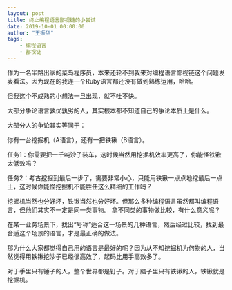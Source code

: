 ```yaml
---
layout: post
title: 终止编程语言鄙视链的小尝试
date: 2019-10-01 00:00:00
author: "王振华"
tags: 
    - 编程语言
    - 鄙视链
---
```


作为一名半路出家的菜鸟程序员，本来还轮不到我来对编程语言鄙视链这个问题发表看法。因为现在的我连一个Ruby语言都还没有做到熟练运用，哈哈。

但我这个不成熟的小想法一旦出现，就不吐不快。


大部分争论语言孰优孰劣的人，其实根本都不知道自己的争论本质上是什么。

大部分人的争论其实等同于：

你有一台挖掘机（A语言），还有一把铁锹（B语言）。

任务1：你需要把一千吨沙子装车，这时候当然用挖掘机效率更高了，你能怪铁锹太低效吗？

任务2：考古挖掘到最后一步了，需要非常小心，只能用铁锹一点点地挖最后一点土，这时候你能怪挖掘机不能胜任这么精细的工作吗？

挖掘机当然也分好坏，铁锹当然也分好坏。但那么多种编程语言虽然都叫编程语言，但他们其实不一定是同一类事物。
拿不同类的事物做比较，有什么意义呢？

在某一业务场景下，找出“号称”适合这一场景的几种语言，然后经过比较，找到最合适这个场景的语言，才是最正确的做法。


那为什么大家都觉得自己用的语言是最好的呢？因为从不知挖掘机为何物的人，当然觉得用铁锹挖沙子已经很高效了，起码比用手高效多了。

对于手里只有锤子的人，整个世界都是钉子。对于脑子里只有铁锹的人，铁锹就是挖掘机。
